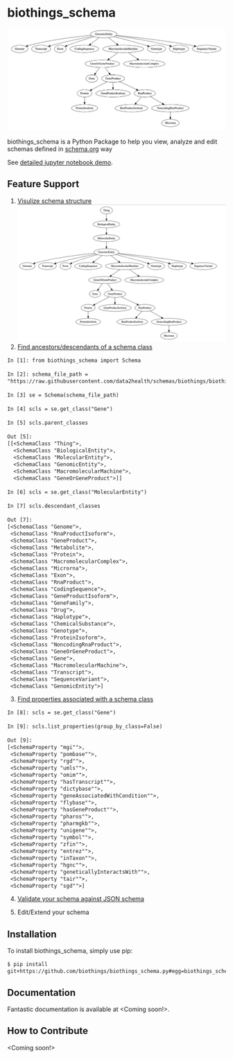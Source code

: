 biothings_schema
==========================

[![image](https://raw.githubusercontent.com/biothings/biothings_schema.py/master/docs/images/descendant_classes.png)](https://github.com/biothings/biothings_schema.py)

biothings_schema is a Python Package to help you view, analyze and edit schemas defined in [schema.org](http://schema.org) way


See [detailed jupyter notebook demo](https://github.com/biothings/biothings_schema.py/tree/master/jupyter%20notebooks).


Feature Support
---------------
1. [Visulize schema structure](https://github.com/biothings/biothings_schema.py/blob/master/jupyter%20notebooks/Visualizing%20Schema.ipynb)
[![image](https://raw.githubusercontent.com/biothings/biothings_schema.py/master/docs/images/all_classes.png)](https://github.com/biothings/biothings_schema.py)
2. [Find ancestors/descendants of a schema class](https://github.com/biothings/biothings_schema.py/blob/master/jupyter%20notebooks/Explore%20classes%20and%20properties%20of%20Schema.ipynb)

``` {.sourceCode .python}
In [1]: from biothings_schema import Schema

In [2]: schema_file_path = "https://raw.githubusercontent.com/data2health/schemas/biothings/biothings/biothings_curie_kevin.jsonld"

In [3] se = Schema(schema_file_path)

In [4] scls = se.get_class("Gene")

In [5] scls.parent_classes

Out [5]: 
[[<SchemaClass "Thing">,
  <SchemaClass "BiologicalEntity">,
  <SchemaClass "MolecularEntity">,
  <SchemaClass "GenomicEntity">,
  <SchemaClass "MacromolecularMachine">,
  <SchemaClass "GeneOrGeneProduct">]]

In [6] scls = se.get_class("MolecularEntity")

In [7] scls.descendant_classes

Out [7]:
[<SchemaClass "Genome">,
 <SchemaClass "RnaProductIsoform">,
 <SchemaClass "GeneProduct">,
 <SchemaClass "Metabolite">,
 <SchemaClass "Protein">,
 <SchemaClass "MacromolecularComplex">,
 <SchemaClass "Microrna">,
 <SchemaClass "Exon">,
 <SchemaClass "RnaProduct">,
 <SchemaClass "CodingSequence">,
 <SchemaClass "GeneProductIsoform">,
 <SchemaClass "GeneFamily">,
 <SchemaClass "Drug">,
 <SchemaClass "Haplotype">,
 <SchemaClass "ChemicalSubstance">,
 <SchemaClass "Genotype">,
 <SchemaClass "ProteinIsoform">,
 <SchemaClass "NoncodingRnaProduct">,
 <SchemaClass "GeneOrGeneProduct">,
 <SchemaClass "Gene">,
 <SchemaClass "MacromolecularMachine">,
 <SchemaClass "Transcript">,
 <SchemaClass "SequenceVariant">,
 <SchemaClass "GenomicEntity">]
```
3. [Find properties associated with a schema class](https://github.com/biothings/biothings_schema.py/blob/master/jupyter%20notebooks/Explore%20classes%20and%20properties%20of%20Schema.ipynb)

``` {.sourceCode .python}
In [8]: scls = se.get_class("Gene")

In [9]: scls.list_properties(group_by_class=False)

Out [9]: 
[<SchemaProperty "mgi"">,
 <SchemaProperty "pombase"">,
 <SchemaProperty "rgd"">,
 <SchemaProperty "umls"">,
 <SchemaProperty "omim"">,
 <SchemaProperty "hasTranscript"">,
 <SchemaProperty "dictybase"">,
 <SchemaProperty "geneAssociatedWithCondition"">,
 <SchemaProperty "flybase"">,
 <SchemaProperty "hasGeneProduct"">,
 <SchemaProperty "pharos"">,
 <SchemaProperty "pharmgkb"">,
 <SchemaProperty "unigene"">,
 <SchemaProperty "symbol"">,
 <SchemaProperty "zfin"">,
 <SchemaProperty "entrez"">,
 <SchemaProperty "inTaxon"">,
 <SchemaProperty "hgnc"">,
 <SchemaProperty "geneticallyInteractsWith"">,
 <SchemaProperty "tair"">,
 <SchemaProperty "sgd"">]
```

4. [Validate your schema against JSON schema](https://github.com/biothings/biothings_schema.py/blob/master/jupyter%20notebooks/Validate%20JSON%20using%20json%20schema%20defined%20in%20Schema%20file.ipynb)

5. Edit/Extend your schema

Installation
------------

To install biothings_schema, simply use pip:

``` {.sourceCode .bash}
$ pip install git+https://github.com/biothings/biothings_schema.py#egg=biothings_schema.py
```

Documentation
-------------

Fantastic documentation is available at <Coming soon!>.

How to Contribute
-----------------
<Coming soon!>
